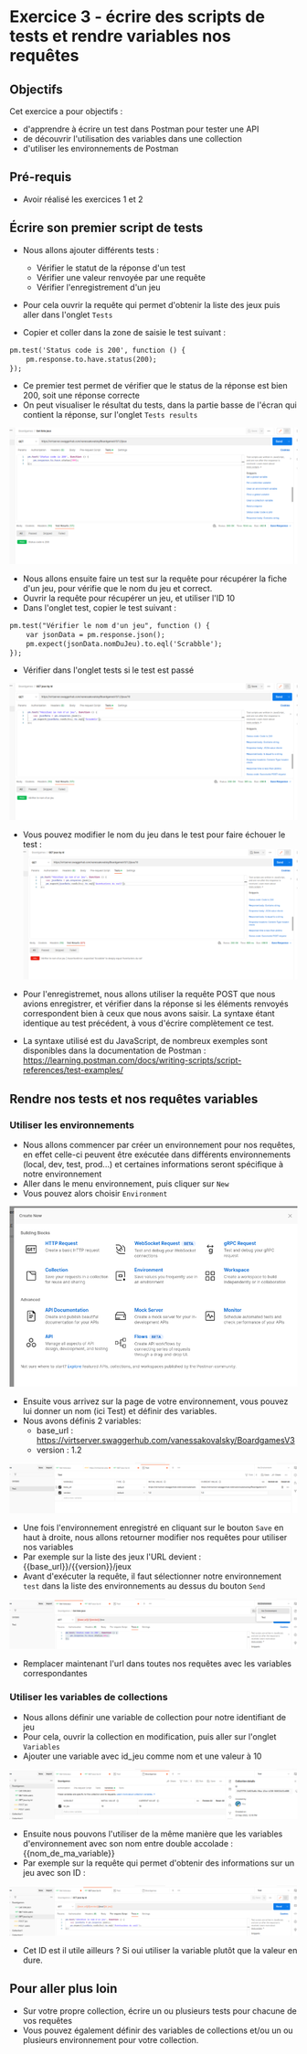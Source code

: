 # Exercice 3 - écrire des scripts de tests et rendre variables nos requêtes


## Objectifs

Cet exercice a pour objectifs :
* d'apprendre à écrire un test dans Postman pour tester une API
* de découvrir l'utilisation des variables dans une collection
* d'utiliser les environnements de Postman

## Pré-requis

* Avoir réalisé les exercices 1 et 2

## Écrire son premier script de tests

* Nous allons ajouter différents tests : 
    * Vérifier le statut de la réponse d'un test
    * Vérifier une valeur renvoyée par une requête
    * Vérifier l'enregistrement d'un jeu

* Pour cela ouvrir la requête qui permet d'obtenir la liste des jeux puis aller dans l'onglet `Tests`
* Copier et coller dans la zone de saisie le test suivant :
```
pm.test('Status code is 200', function () {
    pm.response.to.have.status(200);
});
```
* Ce premier test permet de vérifier que le status de la réponse est bien 200, soit une réponse correcte
* On peut visualiser le résultat du tests, dans la partie basse de l'écran qui contient la réponse, sur l'onglet `Tests results`

![](images/exo3/premiertest.png)

* Nous allons ensuite faire un test sur la requête pour récupérer la fiche d'un jeu, pour vérifie que le nom du jeu et correct.
* Ouvrir la requête pour récupérer un jeu, et utiliser l'ID 10
* Dans l'onglet test, copier le test suivant :
```
pm.test("Vérifier le nom d'un jeu", function () {
    var jsonData = pm.response.json();
    pm.expect(jsonData.nomDuJeu).to.eql('Scrabble');
});
```
* Vérifier dans l'onglet tests si le test est passé

![](images/exo3/testnomdujeu.png)

* Vous pouvez modifier le nom du jeu dans le test pour faire échouer le test :
![](images/exo3/echecnomdujeu.png)

* Pour l'enregistremet, nous allons utiliser la requête POST que nous avions enregistrer, et vérifier dans la réponse si les éléments renvoyés correspondent bien à ceux que nous avons saisir. La syntaxe étant identique au test précédent, à vous d'écrire complètement ce test.

* La syntaxe utilisé est du JavaScript, de nombreux exemples sont disponibles dans la documentation de Postman : https://learning.postman.com/docs/writing-scripts/script-references/test-examples/ 

## Rendre nos tests et nos requêtes variables 

### Utiliser les environnements

* Nous allons commencer par créer un environnement pour nos requêtes, en effet celle-ci peuvent être exécutée dans différents environnements (local, dev, test, prod...) et certaines informations seront spécifique à notre environnement
* Aller dans le menu environnement, puis cliquer sur `New`
* Vous pouvez alors choisir `Environment`

![](images/exo3/addnewenvironment.png)

* Ensuite vous arrivez sur la page de votre environnement, vous pouvez lui donner un nom (ici Test) et définir des variables. 
* Nous avons définis 2 variables: 
    * base_url : https://virtserver.swaggerhub.com/vanessakovalsky/BoardgamesV3
    * version : 1.2 

![](images/exo3/environementvariables.png)

* Une fois l'environnement enregistré en cliquant sur le bouton `Save` en haut à droite, nous allons retourner modifier nos requêtes pour utiliser nos variables
* Par exemple sur la liste des jeux l'URL devient : {{base_url}}/{{version}}/jeux 
* Avant d'exécuter la requête, il faut sélectionner notre environnement `test` dans la liste des environnements au dessus du bouton `Send`

![](images/exo3/selectenvironment.png)

* Remplacer maintenant l'url dans toutes nos requêtes avec les variables correspondantes

### Utiliser les variables de collections

* Nous allons définir une variable de collection pour notre identifiant de jeu
* Pour cela, ouvrir la collection en modification, puis aller sur l'onglet `Variables`
* Ajouter une variable avec id_jeu comme nom et une valeur à 10 

![](images/exo3/collectionvariable.png)

* Ensuite nous pouvons l'utiliser de la même manière que les variables d'environnement avec son nom entre double accolade : {{nom_de_ma_variable}}
* Par exemple sur la requête qui permet d'obtenir des informations sur un jeu avec son ID :

![](images/exo3/variable_id_jeu.png)

* Cet ID est il utile ailleurs ? Si oui utiliser la variable plutôt que la valeur en dure.

## Pour aller plus loin

* Sur votre propre collection, écrire un ou plusieurs tests pour chacune de vos requêtes
* Vous pouvez également définir des variables de collections et/ou un ou plusieurs environnement pour votre collection.